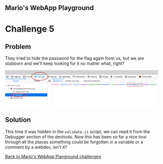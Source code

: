 ## Mario's WebApp Playground
# Challenge 5

## Problem

They tried to hide the password for the flag again from us, but we are stubborn and we'll keep looking for it no matter what, right?

![1](../images/mario5.png)

## Solution

This time it was hidden in the `validate.js` script, we can read it from the Debugger section of the devtools. Now this has been so far a nice tour through all the places something could be forgotten in a variable or a comment by a webdev, isn't it?

[Back to Mario's WebApp Playground challenges](./)
